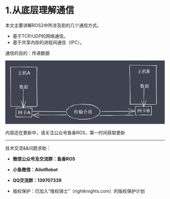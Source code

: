# 1.从底层理解通信

本文主要讲解ROS2中所涉及到的几个通信方式。

- 基于TCP/UDP的网络通信。
- 基于共享内存的进程间通信（IPC）。

通信的目的：传递数据

![image-20220612155547492](1.从底层理解通信/imgs/image-20220612155547492.png)



内容还在更新中，请关注公众号鱼香ROS，第一时间获取更新

--------------

技术交流&&问题求助：

- **微信公众号及交流群：鱼香ROS**
- **小鱼微信：AiIotRobot**
- **QQ交流群：139707339**

- 版权保护：已加入“维权骑士”（rightknights.com）的版权保护计划